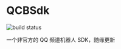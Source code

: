 # QCBSdk
![build status](https://github.com/djdjz7/QCBSdk/actions/workflows/dotnet.yml/badge.svg)

一个非官方的 QQ 频道机器人 SDK，随缘更新
